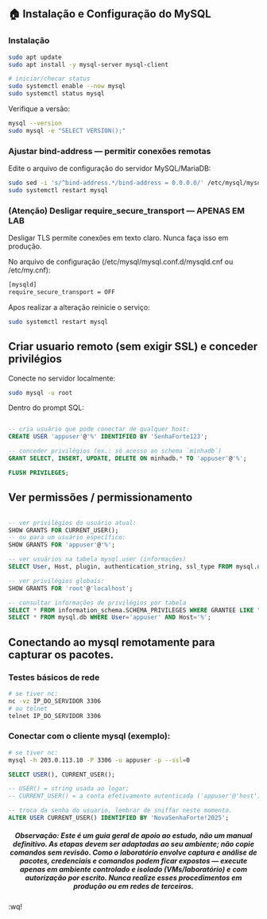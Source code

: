 ## 🏠 Instalação e Configuração do MySQL

### Instalação
```bash
sudo apt update
sudo apt install -y mysql-server mysql-client

# iniciar/checar status
sudo systemctl enable --now mysql
sudo systemctl status mysql
```

Verifique a versão:
```bash
mysql --version
sudo mysql -e "SELECT VERSION();" 
```

### Ajustar bind-address — permitir conexões remotas
Edite o arquivo de configuração do servidor MySQL/MariaDB:

```bash
sudo sed -i 's/^bind-address.*/bind-address = 0.0.0.0/' /etc/mysql/mysql.conf.d/mysqld.cnf
sudo systemctl restart mysql
```

### (Atenção) Desligar require_secure_transport — APENAS EM LAB

Desligar TLS permite conexões em texto claro. Nunca faça isso em produção. 

No arquivo de configuração (/etc/mysql/mysql.conf.d/mysqld.cnf ou /etc/my.cnf):
```bash
[mysqld]
require_secure_transport = OFF
```

Apos realizar a alteração reinicie o serviço:
```bash
sudo systemctl restart mysql 
```

##  Criar usuario remoto (sem exigir SSL) e conceder privilégios

Conecte no servidor localmente:
```bash
sudo mysql -u root
```

Dentro do prompt SQL:
```sql

-- cria usuário que pode conectar de qualquer host:
CREATE USER 'appuser'@'%' IDENTIFIED BY 'SenhaForte123';

-- conceder privilégios (ex.: só acesso ao schema `minhadb`)
GRANT SELECT, INSERT, UPDATE, DELETE ON minhadb.* TO 'appuser'@'%';

FLUSH PRIVILEGES;

```

## Ver permissões / permissionamento

```sql

-- ver privilégios do usuário atual:
SHOW GRANTS FOR CURRENT_USER();
-- ou para um usuário específico:
SHOW GRANTS FOR 'appuser'@'%';

-- ver usuários na tabela mysql.user (informações)
SELECT User, Host, plugin, authentication_string, ssl_type FROM mysql.user;

-- ver privilégios globais:
SHOW GRANTS FOR 'root'@'localhost';

-- consultar informações de privilégios por tabela
SELECT * FROM information_schema.SCHEMA_PRIVILEGES WHERE GRANTEE LIKE "%appuser%";
SELECT * FROM mysql.db WHERE User='appuser' AND Host='%';
```
## Conectando ao mysql remotamente para capturar os pacotes.

### Testes básicos de rede

```bash
# se tiver nc:
nc -vz IP_DO_SERVIDOR 3306
# ou telnet
telnet IP_DO_SERVIDOR 3306
```

### Conectar com o cliente mysql (exemplo):

```bash
# se tiver nc:
mysql -h 203.0.113.10 -P 3306 -u appuser -p --ssl=0
```

```sql
SELECT USER(), CURRENT_USER();

-- USER() = string usada ao logar;
-- CURRENT_USER() = a conta efetivamente autenticada ('appuser'@'host') — útil para saber qual entrada alterar.

-- troca da senha do usuario, lembrar de sniffar neste momento.
ALTER USER CURRENT_USER() IDENTIFIED BY 'NovaSenhaForte!2025';


```


<h5><center>
Observação: Este é um guia geral de apoio ao estudo, não um manual definitivo. As etapas devem ser adaptadas ao seu ambiente; não copie comandos sem revisão. Como o laboratório envolve captura e análise de pacotes, credenciais e comandos podem ficar expostos — execute apenas em ambiente controlado e isolado (VMs/laboratório) e com autorização por escrito. Nunca realize esses procedimentos em produção ou em redes de terceiros.
</h5></center>

:wq!


